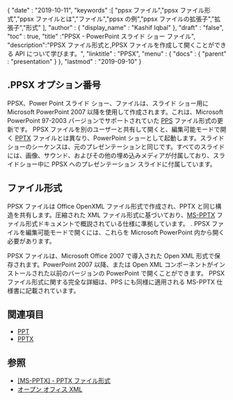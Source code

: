 {
  "date" : "2019-10-11",
  "keywords" :[ "ppsx ファイル","ppsx ファイル形式","ppsx ファイルとは","ファイル","ppsx の例","ppsx ファイルの拡張子","拡張子","形式" ],
  "author" : {
    "display_name" : "Kashif Iqbal"
},
  "draft" : "false",
  "toc" : true,
  "title" :"PPSX - PowerPoint スライド ショー ファイル",
  "description":"PPSX ファイル形式と,PPSX ファイルを作成して開くことができる API について学びます。",
  "linktitle" : "PPSX",
  "menu" : {
    "docs" : {
      "parent" : "presentation"
}
},
  "lastmod" : "2019-09-10"
}

## .PPSX オプション番号

PPSX、Power Point スライド ショー、ファイルは、スライド ショー用に Microsoft PowerPoint 2007 以降を使用して作成されます。これは、Microsoft PowerPoint 97-2003 バージョンでサポートされていた [PPS](/ja/presentation/pps/) ファイル形式の更新です。 PPSX ファイルを別のユーザーと共有して開くと、編集可能モードで開く [PPTX](/ja/presentation/pptx/) ファイルとは異なり、PowerPoint ショーとして起動します。スライド ショーのシーケンスは、元のプレゼンテーションと同じです。すべてのスライドには、画像、サウンド、およびその他の埋め込みメディアが付属しており、スライドショー中に PPSX へのプレゼンテーション スライドに付属しています。

## ファイル形式 ##

PPSX ファイルは Office OpenXML ファイル形式で作成され、PPTX と同じ構造を共有します。圧縮された XML ファイル形式に基づいており、[MS-PPTX](https://msdn.microsoft.com/en-us/library/dd926741(v#office.12).aspx) ファイル形式ドキュメントで概説されている仕様に準拠しています。 . PPSX ファイルを編集可能モードで開くには、これらを Microsoft PowerPoint 内から開く必要があります。

PPSX ファイルは、Microsoft Office 2007 で導入された Open XML 形式で保存されます。PowerPoint 2007 以降、または Open XML コンポーネントがインストールされた以前のバージョンの PowerPoint で開くことができます。 PPSX ファイル形式に関する完全な詳細は、PPS にも同様に適用される MS-PPTX 仕様書に記載されています。

## 関連項目 ##

* [PPT](/ja/presentation/ppt/)
* [PPTX](/ja/presentation/pptx/)

## 参照 ##

* [[MS-PPTX] - PPTX ファイル形式](https://msdn.microsoft.com/en-us/library/dd926741(v#office.12).aspx)
* [オープン オフィス XML](http://officeopenxml.com/anatomyofOOXML-pptx.php)

